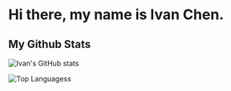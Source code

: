 # Hi there, my name is Ivan Chen. 

## My Github Stats

![Ivan's GitHub stats](https://github-readme-stats.vercel.app/api?username=anivanchen&count_private=true&show_icons=true&theme=dark)

![Top Languagess](https://github-readme-stats.vercel.app/api/top-langs/?username=anivanchen&layout=compact&hide=Dockerfile&theme=dark)